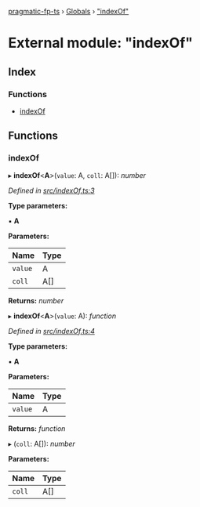 [pragmatic-fp-ts](../README.md) › [Globals](../globals.md) › ["indexOf"](_indexof_.md)

# External module: "indexOf"

## Index

### Functions

* [indexOf](_indexof_.md#indexof)

## Functions

###  indexOf

▸ **indexOf**<**A**>(`value`: A, `coll`: A[]): *number*

*Defined in [src/indexOf.ts:3](https://github.com/hermann-p/pragmatic-fp-ts/blob/79e5127/src/indexOf.ts#L3)*

**Type parameters:**

▪ **A**

**Parameters:**

Name | Type |
------ | ------ |
`value` | A |
`coll` | A[] |

**Returns:** *number*

▸ **indexOf**<**A**>(`value`: A): *function*

*Defined in [src/indexOf.ts:4](https://github.com/hermann-p/pragmatic-fp-ts/blob/79e5127/src/indexOf.ts#L4)*

**Type parameters:**

▪ **A**

**Parameters:**

Name | Type |
------ | ------ |
`value` | A |

**Returns:** *function*

▸ (`coll`: A[]): *number*

**Parameters:**

Name | Type |
------ | ------ |
`coll` | A[] |
